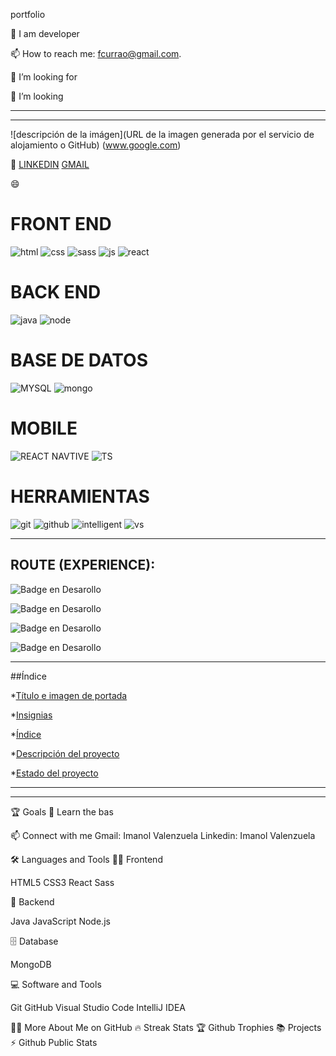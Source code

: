 portfolio


🔭 I am developer
 
📫 How to reach me: fcurrao@gmail.com.

🤝 I’m looking for  

👯 I’m looking  

-----------------------------------------------------------------------------
-----------------------------------------------------------------------------

![descripción de la imágen](URL de la imagen generada por el servicio de alojamiento o GitHub)
(www.google.com)


:hammer:
[LINKEDIN](https://www.linkedin.com/in/federicocurrao/)
[GMAIL](fcurrao@gmail.com)

 :smile:

# FRONT END
![html](https://github.com/fcurrao/fcurrao/assets/68132577/411c0f40-65c9-435b-9260-7f89a9cab504)
![css](https://github.com/fcurrao/fcurrao/assets/68132577/d6cf40a8-99e5-44f3-afbd-538b1be860e7)
![sass](https://github.com/fcurrao/fcurrao/assets/68132577/639de14b-0761-426e-af2c-390196e1d0df)
![js](https://github.com/fcurrao/fcurrao/assets/68132577/c4f516e8-2acc-4f70-9b1b-5536aabc35c3)
![react](https://github.com/fcurrao/fcurrao/assets/68132577/fdf48d18-6c82-430f-9d59-9a3bfeae92ba)



# BACK END
![java](https://github.com/fcurrao/fcurrao/assets/68132577/b63ae34e-4d80-49fc-ab7d-8f3d5605f11d)
![node](https://github.com/fcurrao/fcurrao/assets/68132577/aef294cc-79bc-46f5-ba53-721a000e92c5)


 # BASE DE DATOS
![MYSQL](https://github.com/fcurrao/fcurrao/assets/68132577/3185aaef-4534-49e0-87bf-255a563413e6)
![mongo](https://github.com/fcurrao/fcurrao/assets/68132577/81386590-93c2-4598-ac9e-a34bf40c89e8)


 # MOBILE
![REACT NAVTIVE](https://github.com/fcurrao/fcurrao/assets/68132577/0983ac97-c623-45da-be93-21354f6d111b)
![TS](https://github.com/fcurrao/fcurrao/assets/68132577/0170fb25-e1af-4417-ba3e-4b14356a4a31)

 # HERRAMIENTAS
![git](https://github.com/fcurrao/fcurrao/assets/68132577/4aec78fb-f470-4cbb-ae0c-c2a2af33bed4)
![github](https://github.com/fcurrao/fcurrao/assets/68132577/9e7c1a89-47dc-4cb6-9049-6fecd0e161eb)
![intelligent](https://github.com/fcurrao/fcurrao/assets/68132577/9d4bcf95-8706-43bb-af96-3a3527ce07a1)
![vs](https://github.com/fcurrao/fcurrao/assets/68132577/8cd2029a-7e5d-4961-9968-abb207cede3e)


-----------------------------------------

## ROUTE (EXPERIENCE):
![Badge en Desarollo](https://img.shields.io/badge/CURRENTLY-MEGATRANS%20-green)

![Badge en Desarollo](https://img.shields.io/badge/2023-ACONCAGUA%20-red)

![Badge en Desarollo](https://img.shields.io/badge/2022-ankara%20-red)

![Badge en Desarollo](https://img.shields.io/badge/2020-expocomex%20-red)


-----------------------------------------


##Índice

*[Título e imagen de portada](#Título-e-imagen-de-portada)

*[Insignias](#insignias)

*[Índice](#índice)

*[Descripción del proyecto](#descripción-del-proyecto)

*[Estado del proyecto](#Estado-del-proyecto)

-----------------------------------------------------------------------------
-----------------------------------------------------------------------------


🏆 Goals
📖 Learn the bas 

📫 Connect with me
Gmail: Imanol Valenzuela  Linkedin: Imanol Valenzuela


🛠️ Languages and Tools
🏄‍♂️ Frontend

HTML5  CSS3  React  Sass 

🧰 Backend

Java  JavaScript  Node.js 

🗄️ Database

MongoDB 

💻 Software and Tools

Git  GitHub 
Visual Studio Code  IntelliJ IDEA 


👨‍💻 More About Me on GitHub
🔥 Streak Stats
🏆 Github Trophies
📚 Projects
⚡ Github Public Stats
